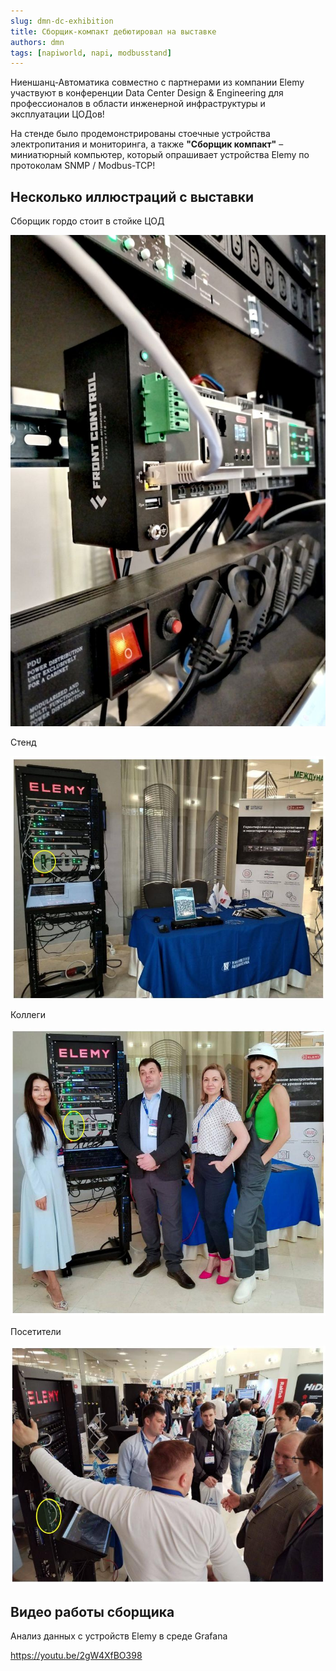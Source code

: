 ```yaml
---
slug: dmn-dc-exhibition
title: Сборщик-компакт дебютировал на выставке
authors: dmn
tags: [napiworld, napi, modbusstand]
---
```

 
 Ниеншанц-Автоматика совместно с партнерами из компании Elemy участвуют в конференции Data Center Design & Engineering для профессионалов в области инженерной инфраструктуры и эксплуатации ЦОДов!

На стенде было продемонстрированы стоечные устройства электропитания и мониторинга, а также **"Сборщик компакт"** – миниатюрный компьютер, который опрашивает устройства Elemy по протоколам SNMP / Modbus-TCP!

<!--truncate-->

## Несколько иллюстраций с выставки

Сборщик гордо стоит в стойке ЦОД

![fcc](img/4f4df4f4-3d5f-46a4-8111-befca420f82c.jpeg)

Стенд

![fcc](img/stand1.jpg)

Коллеги

![fcc](img/stand2.jpg)

Посетители

![fcc](img/stand3.jpg)


## Видео работы сборщика

Анализ данных с устройств Elemy в среде Grafana

https://youtu.be/2gW4XfBO398


